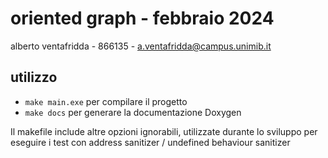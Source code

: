 # oriented graph - febbraio 2024

alberto ventafridda - 866135 - a.ventafridda@campus.unimib.it

## utilizzo

- `make main.exe` per compilare il progetto
- `make docs` per generare la documentazione Doxygen

Il makefile include altre opzioni ignorabili, utilizzate durante lo sviluppo per eseguire i test con address sanitizer / undefined behaviour sanitizer



